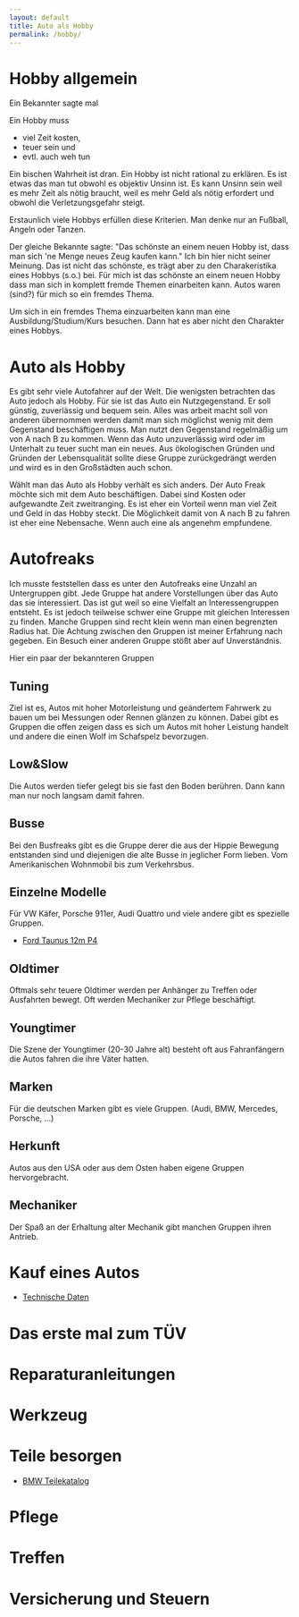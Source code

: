 ```yaml
---
layout: default
title: Auto als Hobby
permalink: /hobby/
---
```


# Hobby allgemein
Ein Bekannter sagte mal 

Ein Hobby muss 
- viel Zeit kosten, 
- teuer sein und 
- evtl. auch weh tun

Ein bischen Wahrheit ist dran. Ein Hobby ist nicht rational zu erklären. Es ist etwas das man tut obwohl es objektiv Unsinn ist. Es kann Unsinn sein weil es mehr Zeit als nötig braucht, weil es mehr Geld als nötig erfordert und obwohl die Verletzungsgefahr steigt. 

Erstaunlich viele Hobbys erfüllen diese Kriterien. Man denke nur an Fußball, Angeln oder Tanzen.

Der gleiche Bekannte sagte: "Das schönste an einem neuen Hobby ist, dass man sich 'ne Menge neues Zeug kaufen kann." Ich bin hier nicht seiner Meinung. Das ist nicht das schönste, es trägt aber zu den Charakeristika eines Hobbys (s.o.) bei.
Für mich ist das schönste an einem neuen Hobby dass man sich in komplett fremde Themen einarbeiten kann. Autos waren (sind?) für mich so ein fremdes Thema.

Um sich in ein fremdes Thema einzuarbeiten kann man eine Ausbildung/Studium/Kurs besuchen. Dann hat es aber nicht den Charakter eines Hobbys.

# Auto als Hobby
Es gibt sehr viele Autofahrer auf der Welt. Die wenigsten betrachten das Auto jedoch als Hobby. Für sie ist das Auto ein Nutzgegenstand. Er soll günstig, zuverlässig und bequem sein. Alles was arbeit macht soll von anderen übernommen werden damit man sich möglichst wenig mit dem Gegenstand beschäftigen muss. Man nutzt den Gegenstand regelmäßig um von A nach B zu kommen. Wenn das Auto unzuverlässig wird oder im Unterhalt zu teuer sucht man ein neues. Aus ökologischen Gründen und Gründen der Lebensqualität sollte diese Gruppe zurückgedrängt werden und wird es in den Großstädten auch schon.

Wählt man das Auto als Hobby verhält es sich anders. Der Auto Freak möchte sich mit dem Auto beschäftigen. Dabei sind Kosten oder aufgewandte Zeit zweitranging. Es ist eher ein Vorteil wenn man viel Zeit und Geld in das Hobby steckt. Die Möglichkeit damit von A nach B zu fahren ist eher eine Nebensache. Wenn auch eine als angenehm empfundene.

# Autofreaks
Ich musste feststellen dass es unter den Autofreaks eine Unzahl an Untergruppen gibt. Jede Gruppe hat andere Vorstellungen über das Auto das sie interessiert. Das ist gut weil so eine Vielfalt an Interessengruppen entsteht. Es ist jedoch teilweise schwer eine Gruppe mit gleichen Interessen zu finden. Manche Gruppen sind recht klein wenn man einen begrenzten Radius hat. Die Achtung zwischen den Gruppen ist meiner Erfahrung nach gegeben. Ein Besuch einer anderen Gruppe stößt aber auf Unverständnis.

Hier ein paar der bekannteren Gruppen
## Tuning
Ziel ist es, Autos mit hoher Motorleistung und geändertem Fahrwerk zu bauen um bei Messungen oder Rennen glänzen zu können. Dabei gibt es Gruppen die offen zeigen dass es sich um Autos mit hoher Leistung handelt und andere die einen Wolf im Schafspelz bevorzugen.

## Low&Slow
Die Autos werden tiefer gelegt bis sie fast den Boden berühren. Dann kann man nur noch langsam damit fahren.

## Busse
Bei den Busfreaks gibt es die Gruppe derer die aus der Hippie Bewegung entstanden sind und diejenigen die alte Busse in jeglicher Form lieben. Vom Amerikanischen Wohnmobil bis zum Verkehrsbus.

## Einzelne Modelle
Für VW Käfer, Porsche 911er, Audi Quattro und viele andere gibt es spezielle Gruppen.
* [Ford Taunus 12m P4](https://taunusp4.wordpress.com/)

## Oldtimer
Oftmals sehr teuere Oldtimer werden per Anhänger zu Treffen oder Ausfahrten bewegt. Oft werden Mechaniker zur Pflege beschäftigt.

## Youngtimer
Die Szene der Youngtimer (20-30 Jahre alt) besteht oft aus Fahranfängern die Autos fahren die ihre Väter hatten.

## Marken
Für die deutschen Marken gibt es viele Gruppen. (Audi, BMW, Mercedes, Porsche, ...)

## Herkunft
Autos aus den USA oder aus dem Osten haben eigene Gruppen hervorgebracht.

## Mechaniker
Der Spaß an der Erhaltung alter Mechanik gibt manchen Gruppen ihren Antrieb.

# Kauf eines Autos
* [Technische Daten](http://www.7-forum.com/modelle/e38/technische_daten.php)
# Das erste mal zum TÜV
# Reparaturanleitungen
# Werkzeug
# Teile besorgen
* [BMW Teilekatalog](http://bmwteilekatalog24.info/bmw/)
# Pflege
# Treffen
# Versicherung und Steuern

